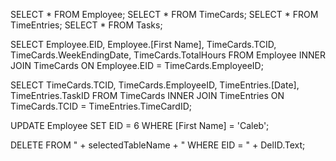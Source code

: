 SELECT * FROM Employee;
SELECT * FROM TimeCards;
SELECT * FROM TimeEntries;
SELECT * FROM Tasks;

SELECT Employee.EID, Employee.[First Name], TimeCards.TCID, TimeCards.WeekEndingDate, TimeCards.TotalHours
FROM Employee
INNER JOIN TimeCards ON Employee.EID = TimeCards.EmployeeID;

SELECT TimeCards.TCID, TimeCards.EmployeeID, TimeEntries.[Date], TimeEntries.TaskID
FROM TimeCards
INNER JOIN TimeEntries ON TimeCards.TCID = TimeEntries.TimeCardID;

UPDATE Employee
SET EID = 6
WHERE [First Name] = 'Caleb';

DELETE FROM " + selectedTableName + " WHERE EID = " + DelID.Text;
